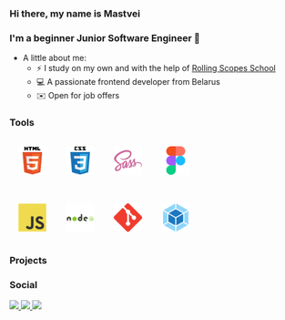 ### Hi there, my name is Mastvei
### I'm a beginner Junior Software Engineer 👋



+ A little about me:
  + :zap: I study on my own and with the help of [Rolling Scopes School](https://rs.school/) 
  + :computer: A passionate frontend developer from Belarus
  + :envelope: Open for job offers 



### Tools 

<div align="left">
  <a href="https://en.wikipedia.org/wiki/HTML5" target="_blank"
    ><img
      style="margin: 15px"
      src="https://github.com/Mattews12/mattews12/blob/main/assets/svg/html5-icon.svg"
      alt="HTML5"
      height="50"
  /></a>
  <a
    href="https://en.wikipedia.org/wiki/CSS"
    target="_blank"
    ><img
      style="margin: 15px"
      src="https://raw.githubusercontent.com/Mattews12/mattews12/7e00a0e3a2772ecfb144948fb7fa4c80edc9b16e/assets/svg/css3-icon.svg" 
      alt="CSS3"
      height="50"
  /></a>
  <a
    href="https://sass-lang.com/"
    target="_blank"
    ><img
      style="margin: 15px"
      src="https://raw.githubusercontent.com/Mattews12/mattews12/7e00a0e3a2772ecfb144948fb7fa4c80edc9b16e/assets/svg/sass-icon.svg" 
      alt="Sass"
      height="50"
  /></a>
  <a href="https://www.figma.com/" target="_blank"
    ><img
      style="margin: 15px"
      src="https://raw.githubusercontent.com/Mattews12/mattews12/7e00a0e3a2772ecfb144948fb7fa4c80edc9b16e/assets/svg/figma-icon.svg"
      alt="Figma"
      height="50"
  /></a>
  <br />
  <br />
  <a href="https://developer.mozilla.org/en-US/docs/Learn/JavaScript/First_steps/What_is_JavaScript" target="_blank"
    ><img
      style="margin: 15px"
      src="https://raw.githubusercontent.com/Mattews12/mattews12/7e00a0e3a2772ecfb144948fb7fa4c80edc9b16e/assets/svg/javascript-icon.svg"
      alt="JavaScript"
      height="50"
  /></a>
  <a href="https://nodejs.org/" target="_blank"
    ><img
      style="margin: 15px"
      src="https://raw.githubusercontent.com/Mattews12/mattews12/7e00a0e3a2772ecfb144948fb7fa4c80edc9b16e/assets/svg/nodejs-icon.svg"
      alt="Node.js"
      height="50"
  /></a>
  <a href="https://git-scm.com/" target="_blank"
    ><img
      style="margin: 15px"
      src="https://raw.githubusercontent.com/Mattews12/mattews12/7e00a0e3a2772ecfb144948fb7fa4c80edc9b16e/assets/svg/git-icon.svg"
      alt="Git"
      height="50"
  /></a>
  <a href="https://webpack.js.org/" target="_blank"
    ><img
      style="margin: 15px"
      src="https://raw.githubusercontent.com/Mattews12/mattews12/7e00a0e3a2772ecfb144948fb7fa4c80edc9b16e/assets/svg/webpack-icon.svg"
      alt="Webpack"
      height="50"
  /></a>
</div>

### Projects
### Social

<a href="https://t.me/FuflQ">
  <img src="https://img.shields.io/badge/telegram-262626?style=for-the-badge&logo=telegram&logoColor=26A5E4&"></img>
</a>
<a href="https://www.linkedin.com/in/matsvei-anufryieu-6a8640252/">
  <img src="https://img.shields.io/badge/linkedin-262626?style=for-the-badge&logo=linkedin&logoColor=0A66C2"></img>
</a>
<a href="https://twitter.com/stretchingboy">
  <img src="https://img.shields.io/badge/twitter-262626?style=for-the-badge&logo=twitter&logoColor=1DA1F2"></img>
</a>







